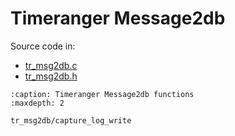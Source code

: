 # Timeranger Message2db

Source code in:

- [tr_msg2db.c](https://github.com/artgins/yunetas/blob/main/kernel/c/timeranger2/src/tr_msg2db.c)
- [tr_msg2db.h](https://github.com/artgins/yunetas/blob/main/kernel/c/timeranger2/src/tr_msg2db.h)

```{toctree}
:caption: Timeranger Message2db functions
:maxdepth: 2

tr_msg2db/capture_log_write


```
